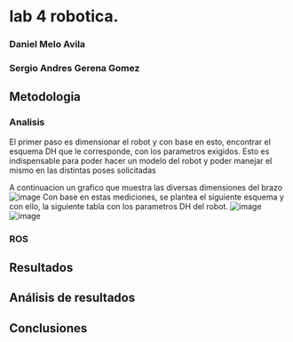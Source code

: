# lab 4 robotica. 
### Daniel Melo Avila
### Sergio Andres Gerena Gomez


## Metodologia
### Analisis
El primer paso es dimensionar el robot y con base en esto, encontrar el esquema DH que le corresponde, con los parametros exigidos. Esto es indispensable para poder hacer un modelo del robot y poder manejar el mismo en las distintas poses solicitadas

A continuacion un grafico que muestra las diversas dimensiones del brazo
![image](https://user-images.githubusercontent.com/38962033/194959613-80de7b63-cdaa-483f-9fd6-eae699813f2b.png)
Con base en estas mediciones, se plantea el siguiente esquema y con ello, la siguiente tabla con los parametros DH del robot.
![image](https://user-images.githubusercontent.com/38962033/194965109-2685624b-a61a-4f79-a8bc-3177f622ec73.png)
![image](https://user-images.githubusercontent.com/38962033/194966556-a4514d3e-d996-43a9-9c88-abbd8918cd2e.png)
### ROS


  ## Resultados

  ## Análisis de resultados


  ## Conclusiones
